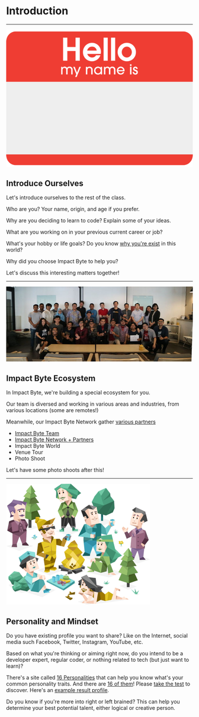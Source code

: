 # Introduction

---

![](./assets/hello.svg)

## Introduce Ourselves

Let's introduce ourselves to the rest of the class.

Who are you? Your name, origin, and age if you prefer.

Why are you deciding to learn to code? Explain some of your ideas.

What are you working on in your previous current career or job?

What's your hobby or life goals? Do you know [why you're exist](https://startwithwhy.com) in this world?

Why did you choose Impact Byte to help you?

Let's discuss this interesting matters together!

---

![](./assets/partners.jpg)

## Impact Byte Ecosystem

In Impact Byte, we're building a special ecosystem for you.

Our team is diversed and working in various areas and industries, from various locations (some are remotes!)

Meanwhile, our Impact Byte Network gather [various partners](https://impactbyte.com/partners)

* [Impact Byte Team](https://impactbyte.com/team)
* [Impact Byte Network + Partners](https://impactbyte.com/partners)
* Impact Byte World
* Venue Tour
* Photo Shoot

Let's have some photo shoots after this!

---

![](./assets/16personalities.png)

## Personality and Mindset

Do you have existing profile you want to share? Like on the Internet, social media such Facebook, Twitter, Instagram, YouTube, etc.

Based on what you're thinking or aiming right now, do you intend to be a developer expert, regular coder, or nothing related to tech (but just want to learn)?

There's a site called [16 Personalities](https://16personalities.com) that can help you know what's your common personality traits. And there are [16 of them](https://16personalities.com/personality-types)! Please [take the test](https://16personalities.com/free-personality-test) to discover. Here's an [example result profile](https://16personalities.com/profiles/56b7dcfe3ca70).

Do you know if you're more into right or left brained? This can help you determine your best potential talent, either logical or creative person.
